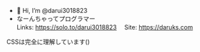 - 👋 Hi, I’m @darui3018823
- なーんちゃってプログラマー<br>
  Links: https://solo.to/darui3018823
　Site: https://daruks.com

CSSは完全に理解しています()

